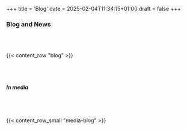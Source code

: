 +++
title = 'Blog'
date = 2025-02-04T11:34:15+01:00
draft = false
+++

### Blog **and News**

<br> <br> 

{{< content_row "blog" >}}

<br> <br> 

##### **In media**

<br> <br> 

{{< content_row_small "media-blog" >}}
